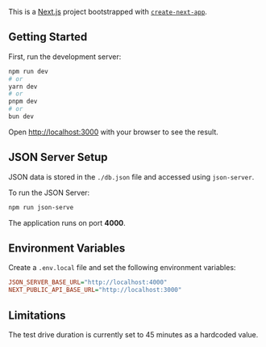 This is a [Next.js](https://nextjs.org) project bootstrapped with [`create-next-app`](https://nextjs.org/docs/app/api-reference/cli/create-next-app).

## Getting Started

First, run the development server:

```bash
npm run dev
# or
yarn dev
# or
pnpm dev
# or
bun dev
```

Open [http://localhost:3000](http://localhost:3000) with your browser to see the result.

## JSON Server Setup

JSON data is stored in the `./db.json` file and accessed using `json-server`.

To run the JSON Server:

```bash
npm run json-serve
```

The application runs on port **4000**.

## Environment Variables

Create a `.env.local` file and set the following environment variables:

```ini
JSON_SERVER_BASE_URL="http://localhost:4000"
NEXT_PUBLIC_API_BASE_URL="http://localhost:3000"
```

## Limitations

The test drive duration is currently set to 45 minutes as a hardcoded value.
